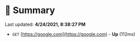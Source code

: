 # 📖 Summary
Last updated: **4/24/2021, 8:38:27 PM**

- `GET` [https://google.com](https://google.com) - **Up** (112ms)
